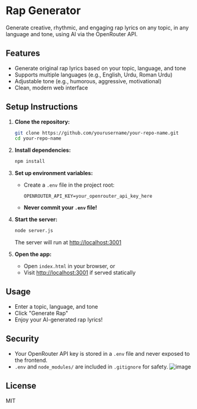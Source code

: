 # Rap Generator

Generate creative, rhythmic, and engaging rap lyrics on any topic, in any language and tone, using AI via the OpenRouter API.

## Features
- Generate original rap lyrics based on your topic, language, and tone
- Supports multiple languages (e.g., English, Urdu, Roman Urdu)
- Adjustable tone (e.g., humorous, aggressive, motivational)
- Clean, modern web interface

## Setup Instructions

1. **Clone the repository:**
   ```sh
   git clone https://github.com/yourusername/your-repo-name.git
   cd your-repo-name
   ```

2. **Install dependencies:**
   ```sh
   npm install
   ```

3. **Set up environment variables:**
   - Create a `.env` file in the project root:
     ```
     OPENROUTER_API_KEY=your_openrouter_api_key_here
     ```
   - **Never commit your `.env` file!**

4. **Start the server:**
   ```sh
   node server.js
   ```
   The server will run at [http://localhost:3001](http://localhost:3001)

5. **Open the app:**
   - Open `index.html` in your browser, or
   - Visit [http://localhost:3001](http://localhost:3001) if served statically

## Usage
- Enter a topic, language, and tone
- Click "Generate Rap"
- Enjoy your AI-generated rap lyrics!

## Security
- Your OpenRouter API key is stored in a `.env` file and never exposed to the frontend.
- `.env` and `node_modules/` are included in `.gitignore` for safety.
  ![image](https://github.com/user-attachments/assets/cc2d07bb-2d2e-414a-95cb-e98b165e4e04)


## License
MIT 
